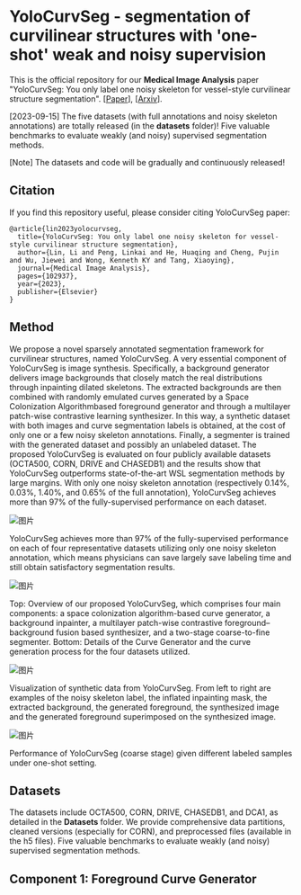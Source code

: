 # YoloCurvSeg - segmentation of curvilinear structures with 'one-shot' weak and noisy supervision

This is the official repository for our **Medical Image Analysis** paper "YoloCurvSeg: You only label one noisy skeleton for vessel-style curvilinear structure segmentation". [[Paper](https://www.sciencedirect.com/science/article/abs/pii/S1361841523001974)], [[Arxiv](https://arxiv.org/abs/2212.05566)].

[2023-09-15] The five datasets (with full annotations and noisy skeleton annotations) are totally released (in the **datasets** folder)! Five valuable benchmarks to evaluate weakly (and noisy) supervised segmentation methods.

[Note] The datasets and code will be gradually and continuously released!

## Citation ##

If you find this repository useful, please consider citing YoloCurvSeg paper:

```
@article{lin2023yolocurvseg,
  title={YoloCurvSeg: You only label one noisy skeleton for vessel-style curvilinear structure segmentation},
  author={Lin, Li and Peng, Linkai and He, Huaqing and Cheng, Pujin and Wu, Jiewei and Wong, Kenneth KY and Tang, Xiaoying},
  journal={Medical Image Analysis},
  pages={102937},
  year={2023},
  publisher={Elsevier}
}
```

## Method ##

We propose a novel sparsely annotated segmentation framework for curvilinear structures, named YoloCurvSeg. A very essential component of YoloCurvSeg is image synthesis. Specifically, a background generator delivers image backgrounds that closely match the real distributions through inpainting dilated skeletons. The extracted backgrounds are then combined with randomly emulated curves generated by a Space Colonization Algorithmbased foreground generator and through a multilayer patch-wise contrastive learning synthesizer. In this way, a synthetic dataset with both images and curve segmentation labels is obtained, at the cost of only one or a few noisy skeleton annotations. Finally, a segmenter is trained with the generated dataset and possibly an unlabeled dataset. The proposed YoloCurvSeg is evaluated on four publicly available datasets (OCTA500, CORN, DRIVE and CHASEDB1) and the results show that YoloCurvSeg outperforms state-of-the-art WSL segmentation methods by large margins. With only one noisy skeleton annotation (respectively 0.14%, 0.03%, 1.40%, and 0.65% of the full annotation), YoloCurvSeg achieves more than 97% of the fully-supervised performance on each dataset.

![图片](https://github.com/llmir/YoloCurvSeg/assets/16363216/037e4e54-01fd-4c9a-8bd3-c8df476460ae)

YoloCurvSeg achieves more than 97% of the fully-supervised performance on each of four representative datasets utilizing only one noisy skeleton annotation, which means physicians can save largely save labeling time and still obtain satisfactory segmentation results.

![图片](https://github.com/llmir/YoloCurvSeg/assets/16363216/11ef0ab4-4bc6-4932-b1df-d0738dfb2823)

Top: Overview of our proposed YoloCurvSeg, which comprises four main components: a space colonization algorithm-based curve generator, a background inpainter, a multilayer patch-wise contrastive foreground–background fusion based synthesizer, and a two-stage coarse-to-fine segmenter. Bottom: Details of the Curve Generator and the curve generation process for the four datasets utilized.

![图片](https://github.com/llmir/YoloCurvSeg/assets/16363216/20b7099d-a2b0-4f3f-9b45-051463f116a1)

Visualization of synthetic data from YoloCurvSeg. From left to right are examples of the noisy skeleton label, the inflated inpainting mask, the extracted background, the generated foreground, the synthesized image and the generated foreground superimposed on the synthesized image.

![图片](https://github.com/llmir/YoloCurvSeg/assets/16363216/d38f387d-7c8d-48ee-96c2-d0a456b0e48e)

Performance of YoloCurvSeg (coarse stage) given different labeled samples under one-shot setting.

## Datasets ##

The datasets include OCTA500, CORN, DRIVE, CHASEDB1, and DCA1, as detailed in the **Datasets** folder. We provide comprehensive data partitions, cleaned versions (especially for CORN), and preprocessed files (available in the h5 files). Five valuable benchmarks to evaluate weakly (and noisy) supervised segmentation methods.

## Component 1: Foreground Curve Generator ##

